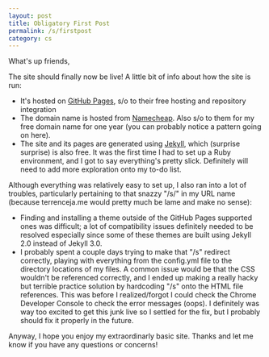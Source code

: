 ```yaml
---
layout: post
title: Obligatory First Post
permalink: /s/firstpost
category: cs
---
```

What's up friends,

The site should finally now be live! A little bit of info about how the site is run:

* It's hosted on [GitHub Pages](https://pages.github.com/), s/o to their free hosting and repository integration
* The domain name is hosted from [Namecheap](http://www.namecheap.com). Also s/o to them for my free domain name for one year (you can probably notice a pattern going on here).
* The site and its pages are generated using [Jekyll](https://jekyllrb.com/), which (surprise surprise) is also free. It was the first time I had to set up a Ruby environment, and I got to say everything's pretty slick. Definitely will need to add more exploration onto my to-do list.

Although everything was relatively easy to set up, I also ran into a lot of troubles, particularly pertaining to that snazzy "/s/" in my URL name (because terrenceja.me would pretty much be lame and make no sense):

* Finding and installing a theme outside of the GitHub Pages supported ones was difficult; a lot of compatibility issues definitely needed to be resolved especially since some of these themes are built using Jekyll 2.0 instead of Jekyll 3.0.
* I probably spent a couple days trying to make that "/s" redirect correctly, playing with everything from the config.yml file to the directory locations of my files. A common issue would be that the CSS wouldn't be referenced correctly, and I ended up making a really hacky but terrible practice solution by hardcoding "/s" onto the HTML file references. This was before I realized/forgot I could check the Chrome Developer Console to check the error messages (oops). I definitely was way too excited to get this junk live so I settled for the fix, but I probably should fix it properly in the future.

Anyway, I hope you enjoy my extraordinarly basic site. Thanks and let me know if you have any questions or concerns!